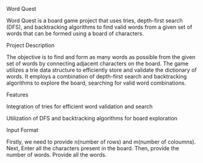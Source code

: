Word Quest

Word Quest is a board game project that uses tries, depth-first search (DFS), and backtracking algorithms to find valid words from a given set of words that can be formed using a board of characters.



Project Description

The objective is to find and form as many words as possible from the given set of words by connecting adjacent characters on the board. The game utilizes a trie data structure to efficiently store and validate the dictionary of words. It employs a combination of depth-first search and backtracking algorithms to explore the board, searching for valid word combinations.



Features

Integration of tries for efficient word validation and search

Utilization of DFS and backtracking algorithms for board exploration



Input Format

Firstly, we need to provide n(number of rows) and m(number of coloumns). 
Next, Enter all the characters present in the board.
Then, provide the number of words.
Provide all the words.
